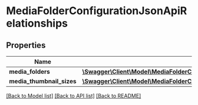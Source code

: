 # MediaFolderConfigurationJsonApiRelationships

## Properties
Name | Type | Description | Notes
------------ | ------------- | ------------- | -------------
**media_folders** | [**\Swagger\Client\Model\MediaFolderConfigurationJsonApiRelationshipsMediaFolders**](MediaFolderConfigurationJsonApiRelationshipsMediaFolders.md) |  | [optional] 
**media_thumbnail_sizes** | [**\Swagger\Client\Model\MediaFolderConfigurationJsonApiRelationshipsMediaThumbnailSizes**](MediaFolderConfigurationJsonApiRelationshipsMediaThumbnailSizes.md) |  | [optional] 

[[Back to Model list]](../../README.md#documentation-for-models) [[Back to API list]](../../README.md#documentation-for-api-endpoints) [[Back to README]](../../README.md)

